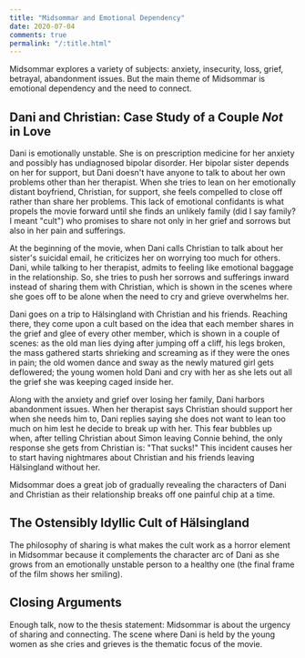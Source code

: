 ```yaml
---
title: "Midsommar and Emotional Dependency"
date: 2020-07-04
comments: true
permalink: "/:title.html"
---
```


Midsommar explores a variety of subjects: anxiety, insecurity, loss,
grief, betrayal, abandonment issues. But the main theme of Midsommar
is emotional dependency and the need to connect.

## Dani and Christian: Case Study of a Couple *Not* in Love

Dani is emotionally unstable. She is on prescription medicine for her
anxiety and possibly has undiagnosed bipolar disorder. Her bipolar
sister depends on her for support, but Dani doesn't have anyone to
talk to about her own problems other than her therapist. When she
tries to lean on her emotionally distant boyfriend, Christian, for
support, she feels compelled to close off rather than share her
problems. This lack of emotional confidants is what propels the movie
forward until she finds an unlikely family (did I say family? I meant
"cult") who promises to share not only in her grief and sorrows but
also in her pain and sufferings.

At the beginning of the movie, when Dani calls Christian to talk about
her sister's suicidal email, he criticizes her on worrying too much
for others. Dani, while talking to her therapist, admits to feeling
like emotional baggage in the relationship. So, she tries to push her
sorrows and sufferings inward instead of sharing them with Christian,
which is shown in the scenes where she goes off to be alone when the
need to cry and grieve overwhelms her.

Dani goes on a trip to Hälsingland with Christian and his friends.
Reaching there, they come upon a cult based on the idea that each
member shares in the grief and glee of every other member, which is
shown in a couple of scenes: as the old man lies dying after jumping
off a cliff, his legs broken, the mass gathered starts shrieking and
screaming as if they were the ones in pain; the old women dance and
sway as the newly matured girl gets deflowered; the young women hold
Dani and cry with her as she lets out all the grief she was keeping
caged inside her.

Along with the anxiety and grief over losing her family, Dani harbors
abandonment issues. When her therapist says Christian should support
her when she needs him to, Dani replies saying she does not want to
lean too much on him lest he decide to break up with her. This fear
bubbles up when, after telling Christian about Simon leaving Connie
behind, the only response she gets from Christian is: "That sucks!"
This incident causes her to start having nightmares about Christian
and his friends leaving Hälsingland without her.

Midsommar does a great job of gradually revealing the characters of
Dani and Christian as their relationship breaks off one painful chip
at a time.

## The Ostensibly Idyllic Cult of Hälsingland

The philosophy of sharing is what makes the cult work as a horror
element in Midsommar because it complements the character arc of Dani
as she grows from an emotionally unstable person to a healthy one (the
final frame of the film shows her smiling).

## Closing Arguments

Enough talk, now to the thesis statement: Midsommar is about the
urgency of sharing and connecting. The scene where Dani is held by the
young women as she cries and grieves is the thematic focus of the
movie.
